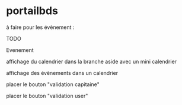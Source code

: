 # portailbds
à faire pour les évènement : 

TODO

Evenement 

affichage du calendrier dans la branche aside avec un mini calendrier

affichage des évènements dans un calendrier 

placer le bouton "validation capitaine"

placer le bouton "validation user"

